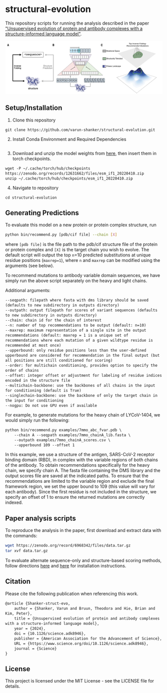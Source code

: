 # structural-evolution

This repository scripts for running the analysis described in the paper ["Unsupervised evolution of protein and antibody complexes with a structure-informed language model"](https://www.science.org/doi/10.1126/science.adk8946).

<p align="center">
  <img src="./structural-evolution-overview.png" alt="structural-evolution-overview"  width="700px"/>
</p>

## Setup/Installation
1. Clone this repository
```
git clone https://github.com/varun-shanker/structural-evolution.git
```
2. Install Conda Environment and Required Dependencies
```

```
3. Download and unzip the model weights from [here](https://zenodo.org/records/12631662), then insert them in torch checkpoints.
```
wget -P ~/.cache/torch/hub/checkpoints https://zenodo.org/records/12631662/files/esm_if1_20220410.zip
unzip ~/.cache/torch/hub/checkpoints/esm_if1_20220410.zip
```
4. Navigate to repository
```
cd structural-evolution
```

## Generating Predictions

To evaluate this model on a new protein or protein complex structure, run
```bash
python bin/recommend.py [pdb/cif file] --chain [X]
```
where `[pdb file]` is the file path to the pdb/cif structure file of the protein or protein complex and `[X]` is the target chain you wish to evolve. The default script will output the top `n`=10 predicted substitutions at unique residue positions (`maxrep=1`), where `n` and `maxrep` can be modified using the arguments (see below).

To recommend mutations to antibody variable domain sequences, we have simply run the above script separately on the heavy and light chains.

Additional arguments:

```
--seqpath: filepath where fasta with dms library should be saved (defaults to new subdirectory in outputs directory)
--outpath: output filepath for scores of variant sequences (defaults to new subdirectory in outputs directory)
--chain: chain id for the chain of interest
--n: number of top recommendations to be output (default: n=10)
--maxrep: maximum representation of a single site in the output recommendations (default: maxrep = 1 is a unique set of recommendations where each mutation of a given wildtype residue is recommended at most once)
--upperbound: only residue positions less than the user-defined upperbound are considered for recommendation in the final output (but all positions are still conditioned for scoring)
--order: for multichain conditioning, provides option to specify the order of chains
--offset: integer offset or adjustment for labeling of residue indices encoded in the structure file
--multichain-backbone: use the backbones of all chains in the input for conditioning (default is True)
--singlechain-backbone: use the backbone of only the target chain in the input for conditioning
--nogpu: Do not use GPU even if available
```

 For example, to generate mutations for the heavy chain of LYCoV-1404, we would simply run the following: 

```
python bin/recommend.py examples/7mmo_abc_fvar.pdb \
    --chain A --seqpath examples/7mmo_chainA_lib.fasta \
    --outpath examples/7mmo_chainA_scores.csv \
    --upperbound 109 --offset 1
```
In this example, we use a structure of the antigen, SARS-CoV-2 receptor binding domain (RBD), in complex with the variable regions of both chains of the antibody. To obtain recommendations specifically for the heavy chain, we specify chain A. The fasta file containing the DMS library and the output scores file are saved at the indicated paths.
To ensure that the recommendations are limited to the variable region and exclude the final framework region, we set the upper bound to 109 (this value will vary for each antibody). Since the first residue is not included in the structure, we specify an offset of 1 to ensure the returned mutations are correctly indexed.

## Paper analysis scripts

To reproduce the analysis in the paper, first download and extract data with the commands:
```bash
wget https://zenodo.org/record/6968342/files/data.tar.gz
tar xvf data.tar.gz
```
To evaluate alternate sequence-only and structure-based scoring methods, follow directions [here]("https://github.com/facebookresearch/esm?tab=readme-ov-file#zs_variant") and [here]("https://github.com/dauparas/ProteinMPNN") for installation instructions.

## Citation

Please cite the following publication when referencing this work.

```
@article {Shanker-struct-evo,
	author = {Shanker, Varun and Bruun, Theodora and Hie, Brian and Kim, Peter},
	title = {Unsupervised evolution of protein and antibody complexes with a structure-informed language model},
	year = {2024},
	doi = {10.1126/science.adk8946},
	publisher = {American Association for the Advancement of Science},
	URL = {https://www.science.org/doi/10.1126/science.adk8946},
	journal = {Science}
}
```

## License
This project is licensed under the MIT License - see the LICENSE file for details.
